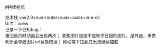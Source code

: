 #持续挖坑

技术栈
vue2.0+vue-router+vuex+axios+vue-cli</br>
UI库：iview</br>
记录一下已知bug：</br>
重回首页时动画会出现两次；
某些图片链接不是知乎日报的图片，是外链，未做判断会导致图片url替换错误；
移动端下拉到底无法继续加载
